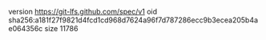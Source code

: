 version https://git-lfs.github.com/spec/v1
oid sha256:a181f27f9821d4fcd1cd968d7624a96f7d787286ecc9b3ecea205b4ae064356c
size 11786
